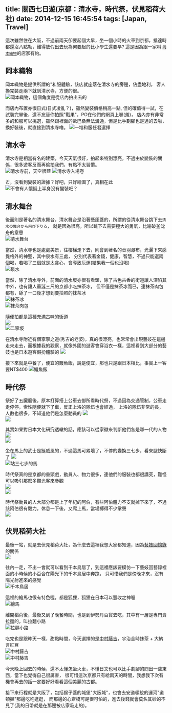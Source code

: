 title: 關西七日遊(京都：清水寺，時代祭，伏見稻荷大社)
date: 2014-12-15 16:45:54
tags: [Japan, Travel]
---

這次雖然住在大阪，不過前兩天卻要起個大早，坐一個小時的火車到京都，抵達時都還沒八點勒，難得放假出去玩為何要起的比小學生還要早?
這是因為跟一家叫 [`岡本織物`](http://www.okamoto-kimono.com/)的店家有約。  

岡本織物
-----------
岡本織物是提供所謂的”和服體驗，該店就座落在清水寺的旁邊，佔盡地利，
客人換完裝走兩下就到清水寺，方便的很。   
![岡本織物，這個角度是從店內拍出去的](https://lh6.googleusercontent.com/-ep2m-jewGzw/SucoioBJDNI/AAAAAAAArr4/0UAQhE3Jamc/w879-h585-no/DPP_0085.JPG)  

<!-- more -->

而店內布置亦很日式(日式凌亂？)，雖然變裝價格稍高一點,
但的確值得一試，在試裝完畢後，還不忘替你拍照"戰果"，PO在他們的網頁上喔(羞)，
店內亦有非常多的和服可以挑選，雖然跟裡面的歐巴桑無法溝通，但是比手劃腳也是過的去啦，換好裝後，就直接到清水寺嚕。
![一堆和服任君選擇](https://lh5.googleusercontent.com/-biSOnkVvoww/SuconAtYbJI/AAAAAAAAOHI/Ad7C87pPVvg/w879-h585-no/DPP_0089.JPG)  

清水寺
-----------
清水寺是相當有名的建築，今天天氣很好，拍起來特別漂亮，不過由於變裝的關係，很多遊客反而再偷拍我們，有點不太習慣。  
![清水寺前，天空很藍](https://lh6.googleusercontent.com/--xbnxn51PKU/SucozftoqRI/AAAAAAAAOHI/H5ioZipZbw4/w879-h585-no/DPP_0097.JPG)
![清水寺入場卷](https://lh6.googleusercontent.com/-47GTFWlbwA0/Suco51vDG4I/AAAAAAAAOHI/DhjovNjFAnU/w879-h585-no/DPP_0102.JPG)   

ㄜ，沒看到變裝的證據？好吧，只好給圖了，真相在此  
![不會有人懷疑上半身沒有變裝吧？](https://lh6.googleusercontent.com/-2043yXf0ZXQ/SucqHY49RBI/AAAAAAAAOHI/9bDQ2Wt5Xgw/w879-h585-no/DPP_0170.JPG)   

清水舞台
-----------  

後面則是著名的清水舞台，清水舞台是沿著懸厓蓋的，所謂的從清水舞台跳下去`清水の舞台から飛び下りる`，
就是因為很高，所以跳下去需要極大的勇氣，比喻破釜沈舟的意思   
![清水舞台](https://lh4.googleusercontent.com/-uPq6vNrT6BI/SucpLbJnnlI/AAAAAAAAOHI/jSPhWCFSmJ0/w879-h585-no/DPP_0116.JPG)  

當然，清水寺也是處處美景，往樓梯走下去，則會到著名的音羽瀑布，光灑下來感覺格外的神聖，其中泉水有三處，
分別代表著金錢，健康，智慧，不過只能選兩個喝，若喝了三個就是太貪心，會導致厄運(結果我一個也沒喝)  
![泉水](https://lh6.googleusercontent.com/-kfTRZqOMv8I/SucpbuQULVI/AAAAAAAAOHI/sKjYeTDdtBQ/w879-h585-no/DPP_0134.JPG)

當然，除了清水寺外，前面的清水坂亦很有看頭，除了古色古香的街道讓人深陷其中外，也有讓人垂涎三尺的京都小吃抹茶冰，
但不僅是抹茶冰而已，連抹茶肉包都有，舔了一口後才想到要拍照的抹茶冰  
![抹茶冰](https://lh4.googleusercontent.com/-EcWVNQOHcBk/SucpmqL2_MI/AAAAAAAAOHI/vfFyHZ0oCyM/w879-h585-no/DPP_0151.JPG)  
![抹茶肉包](https://lh3.googleusercontent.com/-v6tSUrDF-J4/SucqPDgjkMI/AAAAAAAAOHI/1N_Z7gniRtM/w879-h585-no/DPP_0186.JPG)  

隨便拍都是這種充滿古味的街道  
![](https://lh4.googleusercontent.com/-vft57qVSfwE/Sucpr3zphmI/AAAAAAAAOHI/exNI54evCHY/w879-h585-no/DPP_0152.JPG)   
![二寧坂](https://lh5.googleusercontent.com/-aTFkUFMhGNA/Sucp5QEspoI/AAAAAAAAOHI/RVuV_mWLYxY/w879-h585-no/DPP_0162.JPG)  

在清水寺附近有個寧寧之道(秀吉的老婆)，真的很漂亮，也常常會出現藝妓在這邊走來走去，而根據我的觀察，就像外國的遊客會穿浴衣一樣，這裡看到大部分的藝妓也是日本遊客假扮體驗的
![](https://lh5.googleusercontent.com/-wKz2N3gMrLg/Sucp-AsJYNI/AAAAAAAAOHI/AlSDkheZZPo/w879-h585-no/DPP_0166.JPG)  

接下來就是中餐了，便宜的鰻魚飯，說是便宜，那也只是跟日本相比，事實上一客要NT$400
![鰻魚飯](https://lh6.googleusercontent.com/-jMOtgpgpoL4/SucqaoAMXMI/AAAAAAAAOHI/vAJ9SXYXS7Y/w879-h585-no/DPP_0192.JPG)  

時代祭
-----------
祭好了五臟廟後，原本打算搭上公車去御所看時代祭，不過因為交通管制，公車走走停停，索性隨便就下了車，反正上洛的隊伍也會經過，
上洛的隊伍非常的長，人數也很多，不知道他們是怎麼動員的
![](https://lh4.googleusercontent.com/-yIC4ATQT10o/Sucqo12R3RI/AAAAAAAAOHI/xh4O-r9BzPY/w879-h585-no/DPP_0200.JPG)   
![](https://lh5.googleusercontent.com/-8AdrajYW-NU/SucqsxgWCkI/AAAAAAAAOHI/lt8BtUtAghI/w879-h585-no/DPP_0209.JPG)  

其實如果對日本文化研究透轍的話，應該可以從家徽來判斷他們各是哪一代的人物
![](https://lh3.googleusercontent.com/-pe5fo77m3QE/Sucqw4tEU8I/AAAAAAAAOHI/OpK8l8VfoMc/w879-h585-no/DPP_0210.JPG)  
![](https://lh3.googleusercontent.com/-AKY_dH8ghxY/Sucq4swZNnI/AAAAAAAAOHI/lCsVIiodEdc/w879-h585-no/DPP_0224.JPG)   

坐在馬上的武士是挺威風的，不過這馬可累壞了，不停的變換三七步，看來腿快斷了
![](https://lh5.googleusercontent.com/-P-6WqazEjAQ/Sucq_tS_SiI/AAAAAAAAOHI/jKVpl2fnuaw/w879-h585-no/DPP_0249.JPG)  
![站三七步的馬](https://lh4.googleusercontent.com/-oYT3JfXu_fY/SucrDbB7imI/AAAAAAAAOHI/KkBgiJR54iU/w879-h585-no/DPP_0250.JPG)  

時代祭真的是京都的重頭戲，動員人、物力很多，連他們的服裝也都很講究，難怪可以吸引那麼多觀光客來參觀  
![](https://lh6.googleusercontent.com/-wgcSXHt-3ho/SucrOfeNM5I/AAAAAAAAOHI/Ov34ZWyYvYc/w879-h585-no/DPP_0263.JPG)  
![](https://lh4.googleusercontent.com/-CB6WYy-4Y-A/SucrZkbiR8I/AAAAAAAAOHI/OKtXjEQMSwk/w879-h585-no/DPP_0288.JPG)  

時代祭動員的人大部分都是上了年紀的阿伯，有些阿伯體力不支就掉下來了，不過該阿伯很有毅力，休息一下後，又爬上馬，當場搏得不少掌聲  
![](https://lh6.googleusercontent.com/-vlQ2C0IJ-Sw/SucrlN4-LxI/AAAAAAAAOHI/7V1zFSlf_NQ/w879-h585-no/DPP_0294.JPG)

伏見稻荷大社
-----------
最後一站，就是去伏見稻荷大社，為什麼去這裡我想大家都知道，因為[藝妓回憶錄](http://zh.wikipedia.org/zh-tw/%E8%97%9D%E4%BC%8E%E5%9B%9E%E6%86%B6%E9%8C%84)
的關係  
![](https://lh3.googleusercontent.com/-TQoBQGvVrWI/SucrsEJ3J6I/AAAAAAAAOHI/gtR5h8EvVd4/w879-h585-no/DPP_0297.JPG)  

往內一走，不出一會就可以看到千本鳥居了，到這裡應該要模仿一下藝妓回藝錄裡面的小時候的小百合在陽光下的千本鳥居中奔跑，
只可惜我們是傍晚才來，沒有陽光射進來的感覺  
![千本鳥居](https://lh3.googleusercontent.com/-VQDpJFgpRzU/SucsLBqv3EI/AAAAAAAAOHI/iRbKiTX79J8/w879-h585-no/DPP_0308.JPG)  

這裡的繪馬也很有特色喔，都是狐狸，狐狸在日本可以豐收之神喔  
![繪馬](https://lh6.googleusercontent.com/nB3xRaeCpaiYEZBipXtkxTogvwSQ7Ry21vzVzb-KEAc=w879-h585-no)  

離開稻荷後，最後又到了晚餐時間，也是到伊勢丹百貨去吃，其中有一層是專門賣拉麵的，叫拉麵小路  
![拉麵小路](https://lh5.googleusercontent.com/-g1nfWsRGnak/SucslavcCYI/AAAAAAAAOHI/kRSZ-jNHhvU/w879-h585-no/DPP_0326.JPG)  

吃完也是跟昨天一樣，甜點時間，今天選擇的是[中村藤吉](http://www.tokichi.jp/chinese_traditional/)，宇治金時抹茶 + 大納言紅豆  
![中村藤吉](https://lh6.googleusercontent.com/-Q_pPnKY1VDk/SucssShxl9I/AAAAAAAAOHI/0pIBW3cYoc0/w879-h585-no/DPP_0328.JPG)  
![中村藤吉](https://lh3.googleusercontent.com/-UCpFejK1WZM/Sucsvo7Vg-I/AAAAAAAAOHI/Cz86qF-E05Q/w879-h585-no/DPP_0329.JPG)  

今天晚上回去的時候，還不太懂怎坐火車，不懂日文也可以比手劃腳的問出一些東西，當下也覺得自己很厲害，
很可惜這次京都只有給兩天的時間，我想我下次有機會再去的話一定要好好看看這個美麗的古都。  

接下來行程就是大阪了，包括猴子蓋的城堡"大阪城"，也會去安道頓挖的運河"道頓掘"那邊吃吃逛逛，
而那邊的心齋橋可是很可怕的，進去後錢就會莫名其妙的不見了(我的日幣就是在那邊被店家吸走的)。   
